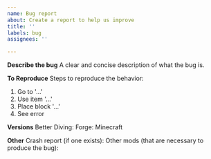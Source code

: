 ```yaml
---
name: Bug report
about: Create a report to help us improve
title: ''
labels: bug
assignees: ''

---
```


**Describe the bug**
A clear and concise description of what the bug is.

**To Reproduce**
Steps to reproduce the behavior:
1. Go to '...'
2. Use item '...'
3. Place block '...'
4. See error

**Versions**
Better Diving:
Forge:
Minecraft

**Other**
Crash report (if one exists):
Other mods (that are necessary to produce the bug):

